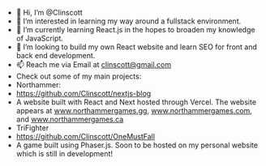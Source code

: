 - 👋 Hi, I’m @Clinscott
- 👀 I’m interested in learning my way around a fullstack environment.
- 🌱 I’m currently learning React.js in the hopes to broaden my knowledge of JavaScript.
- 💞️ I’m looking to build my own React website and learn SEO for front and back end development. 
- 📫 Reach me via Email at clinscott@gmail.com
- Check out some of my main projects:
- Northammer:
- https://github.com/Clinscott/nextjs-blog
- A website built with React and Next hosted through Vercel. The website appears at www.northammergames.gg, www.northammergames.com, and www.northammergames.ca
- TriFighter
- https://github.com/Clinscott/OneMustFall
- A game built using Phaser.js. Soon to be hosted on my personal website which is still in development!
